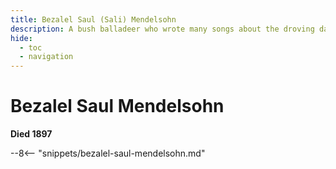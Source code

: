 ```yaml
---
title: Bezalel Saul (Sali) Mendelsohn
description: A bush balladeer who wrote many songs about the droving days
hide:
  - toc
  - navigation 
---
```


# Bezalel Saul Mendelsohn

**Died 1897**

--8<-- "snippets/bezalel-saul-mendelsohn.md"
